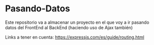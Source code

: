 # Pasando-Datos
Este repositorio va a almacenar un proyecto en el que voy a ir pasando datos del FrontEnd al BackEnd (haciendo uso de Ajax también)

Links a tener en cuenta:
https://expressjs.com/es/guide/routing.html
